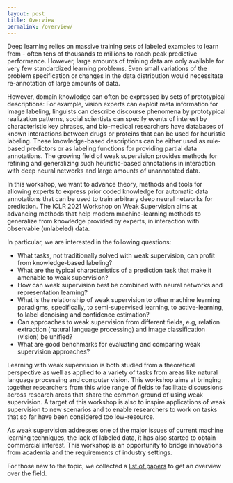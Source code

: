 ```yaml
---
layout: post
title: Overview
permalink: /overview/
---
```


Deep learning relies on massive training sets of labeled examples to learn from - often tens of thousands to millions to reach peak predictive performance. However, large amounts of training data are only available for very few standardized learning problems. Even small variations of the problem specification or changes in the data distribution would necessitate re-annotation of large amounts of data. 

However, domain knowledge can often be expressed by sets of prototypical descriptions: For example, vision experts can exploit meta information for image labeling, linguists can describe discourse phenomena by prototypical realization patterns, social scientists can specify events of interest by characteristic key phrases, and bio-medical researchers have databases of known interactions between drugs or proteins that can be used for heuristic labeling. These knowledge-based descriptions can be either used as rule-based predictors or as labeling functions for providing partial data annotations. The growing field of weak supervision provides methods for refining and generalizing such heuristic-based annotations in interaction with deep neural networks and large amounts of unannotated data. 

In this workshop, we want to advance theory, methods and tools for allowing experts to express prior coded knowledge for automatic data annotations that can be used to train arbitrary deep neural networks for prediction. The ICLR 2021 Workshop on Weak Supervision aims at advancing methods that help modern machine-learning methods to generalize from knowledge provided by experts, in interaction with observable (unlabeled) data. 

In particular, we are interested in the following questions: 

- What tasks, not traditionally solved with weak supervision, can profit from knowledge-based labeling?
- What are the typical characteristics of a prediction task that make it amenable to weak supervision? 
- How can weak supervision best be combined with neural networks and representation learning? 
- What is the relationship of weak supervision to other machine learning paradigms, specifically, to semi-supervised learning, to active-learning, to label denoising and confidence estimation? 
- Can approaches to weak supervision from different fields, e.g, relation extraction (natural language processing) and image classification (vision) be unified? 
- What are good benchmarks for evaluating and comparing weak supervision approaches? 

Learning with weak supervision is both studied from a theoretical perspective as well as applied to a variety of tasks from areas like natural language processing and computer vision. This workshop aims at bringing together researchers from this wide range of fields to facilitate discussions across research areas that share the common ground of using weak supervision. A target of this workshop is also to inspire applications of weak supervision to new scenarios and to enable researchers to work on tasks that so far have been considered too low-resource. 

As weak supervision addresses one of the major issues of current machine learning techniques, the lack of labeled data, it has also started to obtain commercial interest. This workshop is an opportunity to bridge innovations from academia and the requirements of industry settings. 

For those new to the topic, we collected a <a href="https://github.com/michael-aloys/awesome-weak-supervision/">list of papers</a> to get an overview over the field.
